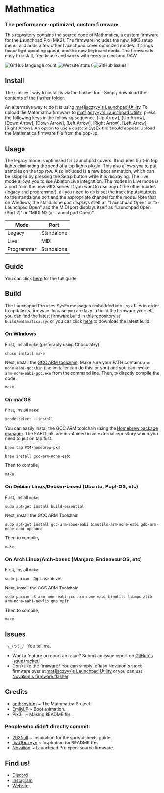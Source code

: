 # Mathmatica
### The performance-optimized, custom firmware. 
This repository contains the source code of Mathmatica, a custom firmware for the Launchpad Pro [MK2]. The firmware includes the new, MK3 setup menu, and adds a few other Launchpad cover optimized modes. It brings faster light updating speed, and the new keyboard mode. The firmware is easy to install, free to use and works with every project and DAW.

![GitHub language count](https://img.shields.io/github/languages/count/anthonyhfm/Mathmatica) 
![Website status](https://img.shields.io/website?down_message=offline&up_color=blueviolet&up_message=online&url=https%3A%2F%2Fwww.314dragon.com%2F)
![GitHub issues](https://img.shields.io/github/issues/anthonyhfm/Mathmatica)

## Install
The simplest way to install is via the flasher tool. Simply download the contents of the [flasher folder](https://github.com/anthonyhfm/Mathmatica/tree/performance/flasher). 

An alternative way to do it is using [mat1jaczyyy's Launchpad Utility](https://fw.mat1jaczyyy.com/). To upload the Mathmatica firmware to [mat1jaczyyy's Launchpad Utility](https://fw.mat1jaczyyy.com/), press the following keys in the following sequence. [Up Arrow], [Up Arrow], [Down Arrow], [Down Arrow], [Left Arrow], [Right Arrow], [Left Arrow], [Right Arrow]. An option to use a custom SysEx file should appear. Upload the Mathmatica firmware file from the pop-up.

## Usage
The legacy mode is optimized for Launchpad covers. It includes built-in top lights eliminating the need of a top lights plugin. This also allows you to put samples on the top row. Also included is a new boot animation, which can be skipped by pressing the Setup button while it is displaying. The Live mode allows you to use Ableton Live integration. The modes in Live mode is a port from the new MK3 series. If you want to use any of the other modes (legacy and programmer), all you need to do is set the track inputs/outputs to the standalone port and the appropriate channel for the mode. Note that on Windows, the standalone port displays itself as "Launchpad Open" or "x- Launchpad Open" and the MIDI port displays itself as "Launchpad Open (Port 2)" or "MIDIIN2 (x- Launchpad Open)". 

| Mode        | Port        |
| ----------- | ----------- |
| Legacy      | Standalone  |
| Live        | MIDI        |
| Programmer  | Standalone  |

## Guide
You can click [here](https://drive.google.com/file/d/19jlDuHY_tf0r4qOTz5fD8Y76C6XeIqXa/view?usp=sharing) for the full guide.

## Build
The Launchpad Pro uses SysEx messages embedded into `.syx` files in order to update its firmware. In case you are lazy to build the firmware yourself, you can find the latest firmware build in this repository at `build/mathmatica.syx` or you can click [here](https://raw.githubusercontent.com/anthonyhfm/Mathmatica/performance/build/Mathmatica.syx) to download the latest build.

### On Windows
First, install `make` (preferably using Chocolatey):
```
choco install make
```

Next, install the [GCC ARM toolchain](https://developer.arm.com/tools-and-software/open-source-software/developer-tools/gnu-toolchain/gnu-rm/downloads). Make sure your PATH contains `arm-none-eabi-gcc\bin` (the installer can do this for you) and you can invoke `arm-none-eabi-gcc.exe` from the command line. Then, to directly compile the code:
```
make
```

### On macOS
First, install `make`:
```
xcode-select --install
```

You can easily install the GCC ARM toolchain using the [Homebrew package manager](https://brew.sh). The EABI tools are maintained in an external repository which you need to put on tap first.
```
brew tap PX4/homebrew-px4
```
```
brew install gcc-arm-none-eabi
```

Then to compile,
```
make
```

### On Debian Linux/Debian-based (Ubuntu, Pop!-OS, etc)
First, install `make`:
```
sudo apt-get install build-essential
```

Next, install the GCC ARM Toolchain
```
sudo apt-get install gcc-arm-none-eabi binutils-arm-none-eabi gdb-arm-none-eabi openocd
```

Then to compile,
```
make
```

### On Arch Linux/Arch-based (Manjaro, EndeavourOS, etc)
First, install `make`:
```
sudo pacman -Qg base-devel
```

Next, install the GCC ARM Toolchain
```
sudo pacman -S arm-none-eabi-gcc arm-none-eabi-binutils libmpc zlib arm-none-eabi-newlib gmp mpfr
```

Then to compile,
```
make
```

## Issues
`¯\_(ツ)_/¯` You tell me.

- Want a feature or report an issue? Submit an issue report on [GitHub's issue tracker](https://github.com/anthonyhfm/Mathmatica/issues)!
- Don't like the firmware? You can simply reflash Novation's stock firmware over at [mat1jaczyyy's Launchpad Utility](https://fw.mat1jaczyyy.com) or you can use [Novation's firmware flasher](https://customer.novationmusic.com/en/support/downloads?brand=Novation&product_by_range=527&download_type=software).

## Credits
- [anthonyhfm](https://github.com/anthonyhfm) ~ The Mathmatica Project.
- [EmilyLP](https://github.com/EmilyLPad) ~ Boot animation.
- [Pix3l_](https://github.com/WhosPix3l) ~ Making README file.

### People who didn't directly commit:
- [203Null](https://github.com/203Null) ~ Inspiration for the spreadsheets guide.
- [mat1jaczyyy](https://github.com/mat1jaczyyy) ~ Inspiration for README file.
- [Novation](https://github.com/Focusrite-Novation) ~ Launchpad Pro open-source firmware.

## Find us!
- [Discord](https://discord.com/invite/n7KHW5H)
- [Instagram](https://instagram.com/314dragon)
- [Website](https://314dragon.com)
